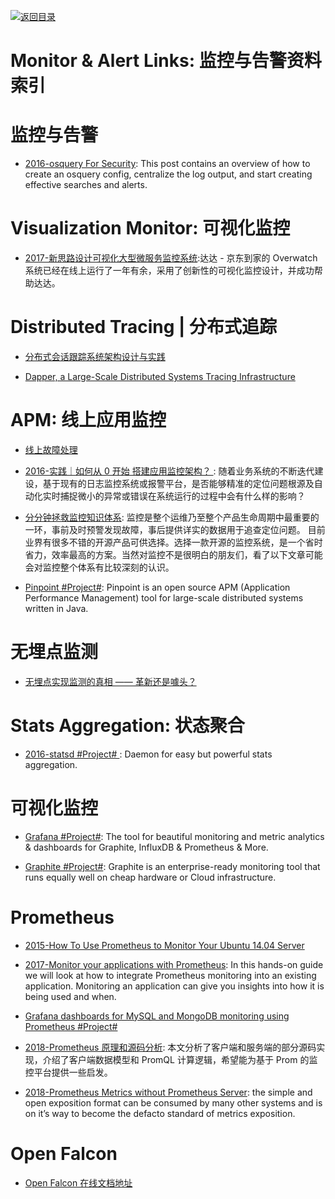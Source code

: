 [![返回目录](https://user-images.githubusercontent.com/5803001/38079637-ff0abcf0-3371-11e8-9b76-ad651620afc7.jpg)](https://github.com/wx-chevalier/Awesome-Lists)

# Monitor & Alert Links: 监控与告警资料索引

# 监控与告警

- [2016-osquery For Security](https://medium.com/@clong/osquery-for-security-b66fffdf2daf): This post contains an overview of how to create an osquery config, centralize the log output, and start creating effective searches and alerts.

# Visualization Monitor: 可视化监控

- [2017-新思路设计可视化大型微服务监控系统](https://mp.weixin.qq.com/s/UTcpXJcrIERHZYmLkt1gog):达达 - 京东到家的 Overwatch 系统已经在线上运行了一年有余，采用了创新性的可视化监控设计，并成功帮助达达。

# Distributed Tracing | 分布式追踪

- [分布式会话跟踪系统架构设计与实践](http://www.tuicool.com/articles/Az6FRz)

- [Dapper, a Large-Scale Distributed Systems Tracing Infrastructure](https://research.google.com/pubs/pub36356.html)

# APM: 线上应用监控

- [线上故障处理](http://blog.brucefeng.info/post/fix-online-accident)

- [2016-实践｜如何从 0 开始 搭建应用监控架构？ ](https://parg.co/UIA): 随着业务系统的不断迭代建设，基于现有的日志监控系统或报警平台，是否能够精准的定位问题根源及自动化实时捕捉微小的异常或错误在系统运行的过程中会有什么样的影响？

- [分分钟拯救监控知识体系](http://mp.weixin.qq.com/s/TnhE_4afl0valv41V5ZFDA): 监控是整个运维乃至整个产品生命周期中最重要的一环，事前及时预警发现故障，事后提供详实的数据用于追查定位问题。 目前业界有很多不错的开源产品可供选择。选择一款开源的监控系统，是一个省时省力，效率最高的方案。当然对监控不是很明白的朋友们，看了以下文章可能会对监控整个体系有比较深刻的认识。

* [Pinpoint #Project#](https://github.com/naver/pinpoint): Pinpoint is an open source APM (Application Performance Management) tool for large-scale distributed systems written in Java.

# 无埋点监测

- [无埋点实现监测的真相 —— 革新还是噱头？](http://mp.weixin.qq.com/s/hDu7wTQG7DhdqdhojwX_qw)

# Stats Aggregation: 状态聚合

- [2016-statsd #Project# ](https://github.com/etsy/statsd): Daemon for easy but powerful stats aggregation.

# 可视化监控

- [Grafana #Project#](https://github.com/grafana/grafana): The tool for beautiful monitoring and metric analytics & dashboards for Graphite, InfluxDB & Prometheus & More.

- [Graphite #Project#](https://graphiteapp.org/): Graphite is an enterprise-ready monitoring tool that runs equally well on cheap hardware or Cloud infrastructure.

# Prometheus

- [2015-How To Use Prometheus to Monitor Your Ubuntu 14.04 Server](https://parg.co/Ura)

- [2017-Monitor your applications with Prometheus](https://blog.alexellis.io/prometheus-monitoring/): In this hands-on guide we will look at how to integrate Prometheus monitoring into an existing application. Monitoring an application can give you insights into how it is being used and when.

- [Grafana dashboards for MySQL and MongoDB monitoring using Prometheus #Project#](https://github.com/percona/grafana-dashboards)

- [2018-Prometheus 原理和源码分析](http://www.infoq.com/cn/articles/Prometheus-theory-source-code#): 本文分析了客户端和服务端的部分源码实现，介绍了客户端数据模型和 PromQL 计算逻辑，希望能为基于 Prom 的监控平台提供一些启发。

- [2018-Prometheus Metrics without Prometheus Server](https://blog.latency.at/2018-01-06-prometheus-metrics-without-prometheus-server/): the simple and open exposition format can be consumed by many other systems and is on it’s way to become the defacto standard of metrics exposition.

# Open Falcon

- [Open Falcon 在线文档地址](http://book.open-falcon.org/)
